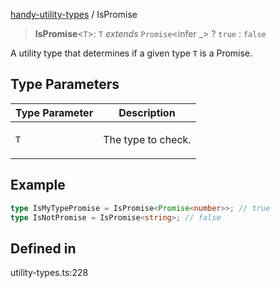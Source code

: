 [handy-utility-types](https://github.com/itsmeid/handy-utility-types/tree/main/docs/README.md) / IsPromise

> **IsPromise**\<`T`\>: `T` *extends* `Promise`\<infer \_\> ? `true` : `false`

A utility type that determines if a given type `T` is a Promise.

## Type Parameters

<table>
<thead>
<tr>
<th>Type Parameter</th>
<th>Description</th>
</tr>
</thead>
<tbody>
<tr>
<td>

`T`

</td>
<td>

The type to check.

</td>
</tr>
</tbody>
</table>

## Example

```ts
type IsMyTypePromise = IsPromise<Promise<number>>; // true
type IsNotPromise = IsPromise<string>; // false
```

## Defined in

utility-types.ts:228
